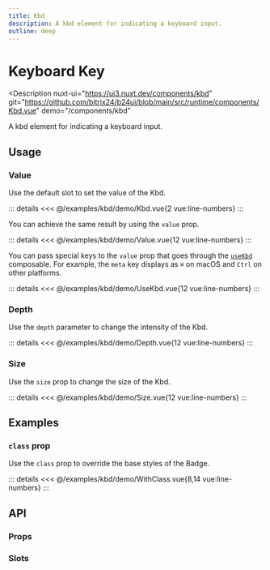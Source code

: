 ```yaml
---
title: Kbd
description: A kbd element for indicating a keyboard input.
outline: deep
---
```

<script setup>
import KbdExample from '/examples/kbd/Kbd.vue';
import ValueExample from '/examples/kbd/Value.vue';
import UseKbdExample from '/examples/kbd/UseKbd.vue';
import DepthExample from '/examples/kbd/Depth.vue';
import SizeExample from '/examples/kbd/Size.vue';
import WithClassExample from '/examples/kbd/WithClass.vue';
</script>
# Keyboard Key

<Description
  nuxt-ui="https://ui3.nuxt.dev/components/kbd"
  git="https://github.com/bitrix24/b24ui/blob/main/src/runtime/components/Kbd.vue"
  demo="/components/kbd"
>
  A kbd element for indicating a keyboard input.
</Description>

## Usage

### Value

Use the default slot to set the value of the Kbd.

<div class="lg:min-h-[160px]">
  <ClientOnly>
    <KbdExample />
  </ClientOnly>
</div>

::: details
<<< @/examples/kbd/demo/Kbd.vue{2 vue:line-numbers}
:::

You can achieve the same result by using the `value` prop.

<div class="lg:min-h-[275px]">
  <ClientOnly>
    <ValueExample />
  </ClientOnly>
</div>

::: details
<<< @/examples/kbd/demo/Value.vue{12 vue:line-numbers}
:::

You can pass special keys to the `value` prop that goes through the [`useKbd`](https://github.com/bitrix24/b24ui/blob/main/src/runtime/composables/useKbd.ts) composable. For example, the `meta` key displays as `⌘` on macOS and `Ctrl` on other platforms.

<div class="lg:min-h-[275px]">
  <ClientOnly>
    <UseKbdExample />
  </ClientOnly>
</div>

::: details
<<< @/examples/kbd/demo/UseKbd.vue{12 vue:line-numbers}
:::

### Depth

Use the `depth` parameter to change the intensity of the Kbd.

<div class="lg:min-h-[275px]">
  <ClientOnly>
    <DepthExample />
  </ClientOnly>
</div>

::: details
<<< @/examples/kbd/demo/Depth.vue{12 vue:line-numbers}
:::

### Size

Use the `size` prop to change the size of the Kbd.

<div class="lg:min-h-[275px]">
  <ClientOnly>
    <SizeExample />
  </ClientOnly>
</div>

::: details
<<< @/examples/kbd/demo/Size.vue{12 vue:line-numbers}
:::

## Examples

### `class` prop

Use the `class` prop to override the base styles of the Badge.

<div class="lg:min-h-[275px]">
  <ClientOnly>
    <WithClassExample />
  </ClientOnly>
</div>

::: details
<<< @/examples/kbd/demo/WithClass.vue{8,14 vue:line-numbers}
:::

## API

### Props

<ComponentProps component="Kbd" />

### Slots

<ComponentSlots component="Kbd" />
